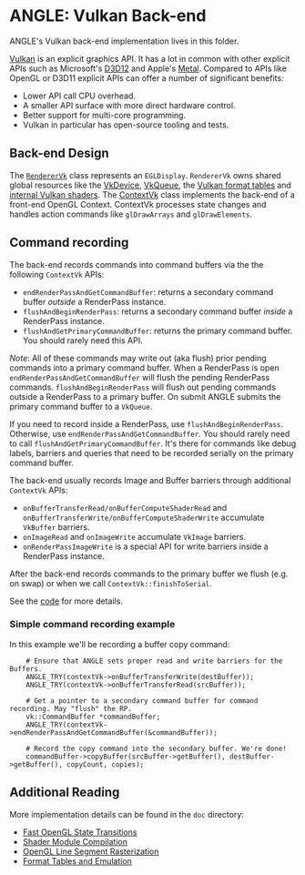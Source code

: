 # ANGLE: Vulkan Back-end

ANGLE's Vulkan back-end implementation lives in this folder.

[Vulkan](https://www.khronos.org/vulkan/) is an explicit graphics API. It has a lot in common with
other explicit APIs such as Microsoft's [D3D12][D3D12 Guide] and Apple's
[Metal](https://developer.apple.com/metal/). Compared to APIs like OpenGL or D3D11 explicit APIs can
offer a number of significant benefits:

 * Lower API call CPU overhead.
 * A smaller API surface with more direct hardware control.
 * Better support for multi-core programming.
 * Vulkan in particular has open-source tooling and tests.

[D3D12 Guide]: https://docs.microsoft.com/en-us/windows/desktop/direct3d12/directx-12-programming-guide

## Back-end Design

The [`RendererVk`](RendererVk.cpp) class represents an `EGLDisplay`. `RendererVk` owns shared global
resources like the [VkDevice][VkDevice], [VkQueue][VkQueue], the [Vulkan format tables](vk_format_utils.h)
and [internal Vulkan shaders](shaders). The [ContextVk](ContextVk.cpp) class implements the back-end
of a front-end OpenGL Context. ContextVk processes state changes and handles action commands like
`glDrawArrays` and `glDrawElements`.

## Command recording

The back-end records commands into command buffers via the the following `ContextVk` APIs:

 * `endRenderPassAndGetCommandBuffer`: returns a secondary command buffer *outside* a RenderPass instance.
 * `flushAndBeginRenderPass`: returns a secondary command buffer *inside* a RenderPass instance.
 * `flushAndGetPrimaryCommandBuffer`: returns the primary command buffer. You should rarely need this API.

*Note*: All of these commands may write out (aka flush) prior pending commands into a primary
command buffer. When a RenderPass is open `endRenderPassAndGetCommandBuffer` will flush the
pending RenderPass commands. `flushAndBeginRenderPass` will flush out pending commands outside a
RenderPass to a primary buffer. On submit ANGLE submits the primary command buffer to a `VkQueue`.

If you need to record inside a RenderPass, use `flushAndBeginRenderPass`. Otherwise, use
`endRenderPassAndGetCommandBuffer`. You should rarely need to call `flushAndGetPrimaryCommandBuffer`.
It's there for commands like debug labels, barriers and queries that need to be recorded serially on
the primary command buffer.

The back-end usually records Image and Buffer barriers through additional `ContextVk` APIs:

 * `onBufferTransferRead/onBufferComputeShaderRead` and `onBufferTransferWrite/onBufferComputeShaderWrite` accumulate `VkBuffer` barriers.
 * `onImageRead` and `onImageWrite` accumulate `VkImage` barriers.
 * `onRenderPassImageWrite` is a special API for write barriers inside a RenderPass instance.

After the back-end records commands to the primary buffer we flush (e.g. on swap) or when we call
`ContextVk::finishToSerial`.

See the [code][CommandAPIs] for more details.

### Simple command recording example

In this example we'll be recording a buffer copy command:

```
    # Ensure that ANGLE sets proper read and write barriers for the Buffers.
    ANGLE_TRY(contextVk->onBufferTransferWrite(destBuffer));
    ANGLE_TRY(contextVk->onBufferTransferRead(srcBuffer));

    # Get a pointer to a secondary command buffer for command recording. May "flush" the RP.
    vk::CommandBuffer *commandBuffer;
    ANGLE_TRY(contextVk->endRenderPassAndGetCommandBuffer(&commandBuffer));

    # Record the copy command into the secondary buffer. We're done!
    commandBuffer->copyBuffer(srcBuffer->getBuffer(), destBuffer->getBuffer(), copyCount, copies);
```

## Additional Reading

More implementation details can be found in the `doc` directory:

- [Fast OpenGL State Transitions](doc/FastOpenGLStateTransitions.md)
- [Shader Module Compilation](doc/ShaderModuleCompilation.md)
- [OpenGL Line Segment Rasterization](doc/OpenGLLineSegmentRasterization.md)
- [Format Tables and Emulation](doc/FormatTablesAndEmulation.md)

[VkDevice]: https://www.khronos.org/registry/vulkan/specs/1.1-extensions/man/html/VkDevice.html
[VkQueue]: https://www.khronos.org/registry/vulkan/specs/1.1-extensions/man/html/VkQueue.html
[CommandAPIs]: https://chromium.googlesource.com/angle/angle/+/aa09ca69e4173cb14261e39be3b7bdf56bbd3840/src/libANGLE/renderer/vulkan/ContextVk.h#579

